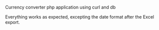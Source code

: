 Currency converter php application using curl and db

Everything works as expected, excepting the date format after the Excel export. 

